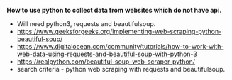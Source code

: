 **How to use python to collect data from websites which do not have api.**
- Will need python3, requests and beautifulsoup.
- https://www.geeksforgeeks.org/implementing-web-scraping-python-beautiful-soup/
- https://www.digitalocean.com/community/tutorials/how-to-work-with-web-data-using-requests-and-beautiful-soup-with-python-3
- https://realpython.com/beautiful-soup-web-scraper-python/
- search criteria - python web scraping with requests and beautifulsoup.

